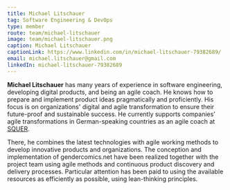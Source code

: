 ```yaml
---
title: Michael Litschauer
tag: Software Engineering & DevOps
type: member
route: team/michael-litschauer
image: team/michael-litschauer.png
caption: Michael Litschauer
captionLink: https://www.linkedin.com/in/michael-litschauer-79382689/
email: michael.litschauer@gmail.com
linkedIn: michael-litschauer-79382689
---
```


**Michael Litschauer** has many years of experience in software engineering, developing digital products, and being an agile coach. 
He knows how to prepare and implement product ideas pragmatically and proficiently. His focus is on organizations' digital and agile transformation to ensure their future-proof and sustainable success. He currently supports companies’ agile transformations in German-speaking countries as an agile coach at [SQUER](https://squer.io).

<!--more -->

There, he combines the latest technologies with agile working methods to develop innovative products and organizations. The conception and implementation of gendercomics.net have been realized together with the project team using agile methods and continuous product discovery and delivery processes. Particular attention has been paid to using the available resources as efficiently as possible, using lean-thinking principles.
